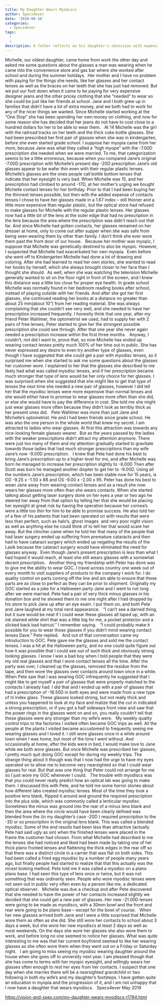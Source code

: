 ```yaml
---
title: My Daughter Wears Myodiscs
author: Specs4ever
date: '2020-08-16'
categories:
  - Specs4ever
tags:
  - 
  - 
description: A father reflects on his daughter's obsession with expensive clothing and her struggle with worsening myopia.
---
```

Michelle, our oldest daughter, came home from work the other day and asked me some questions about the glasses a man was wearing when he came into the convenience store and gas bar where she worked after school and during the summer holidays.  Her mother and I have no problem with paying for the things she needs, like her glasses and her contact lenses as well as the braces on her teeth that she has just had removed. But we put our foot down when it came to be paying for very expensive designer jeans and the other pricey clothing that she “needed” to wear so she could be just like her friends at school. Jane and I both grew up in families that didn’t have a lot of extra money, and we both had to work for any of the nicer things we wanted. Since Michelle started working at the “One Stop” she has been spending her own money on clothing, and now for some reason she has decided that her jeans do not have to cost close to a hundred dollars for her to be able to wear them.
 
At 14 Michelle was the girl with the railroad tracks on her teeth and the thick coke bottle glasses. She had been prescribed her first pair of glasses when she was in kindergarten, before she even started grade school. I suppose her myopia came from her mom, because Jane was what they called a “high myope” with the -7.00D prescription she needed when we were married. To me, that categorization seems to be a little erroneous, because when you compared Jane’s original -7.00D prescription with Michelle’s present day -20D prescription Jane’s old glasses appear to be wafer thin even with their regular plastic lenses. Michelle’s glasses are the ones people call bottle bottom lenses that indicate that her eyesight is very bad. When Michelle was 15, and her prescription had climbed to around -17D, at her mother’s urging we bought Michelle contact lenses for her birthday. Prior to that I had been buying her the thinnest lenses possible, but then with the added expense of contacts lenses I chose to have her glasses made in a 1.67 index – still thinner and a little more expensive than regular plastic, but the optical store had refused to make glasses for Michelle with the regular plastic lenses. Her glasses now had a little bit of the lens at the outer edge that had no prescription in the lens because the area where the prescription was didn’t reach out that far. And since Michelle had gotten contacts, her glasses remained on her dresser at home, only to come out after supper when she was safe from being seen wearing them by other than family. I don’t think she ever wore them past the front door of our house.
 
Because her mother was myopic, I suppose that Michelle was genetically destined to also be myopic. However, I suspected that Michelle had exacerbated her own myopia.  Even before she went off to Kindergarten Michelle had done a lot of drawing and coloring. After she had learned to read her own stories, she wanted to read her books by herself, which she always brought closer to her face than I thought she should.  As well, when she was watching the television Michelle generally wanted to sit on the floor right in front of the screen, and I knew this distance was a little too close for proper eye health. In grade school Michelle was normally found in her bedroom reading books after school, instead of playing outside with her friends. And after she got her first glasses, she continued reading her books at a distance no greater than about 25 mm(about 10”) from her reading material. She was always complaining that she couldn’t see very well, and she needed to have her prescription increased frequently. I honestly think that one year, after my friend Peter Wahlmer, the optometrist we used, had to supply her with 2 pairs of free lenses, Peter started to give her the strongest possible prescription she could see through. After that one year she never again needed a prescription increase within the first three months.
 
Anyway, I couldn’t, not did I want to, prove that, so now Michelle has ended up wearing contact lenses pretty much 100% of her time out in public. She has never expressed any desire to even try another type of glasses, even though I have suggested that she could get a pair with myodisc lenses, so it surprised me when she started to ask me some questions about the glasses her customer wore. I explained to her that the glasses she described to me likely had what was called myodisc lenses, and if her prescription became much stronger that type of lens would be her only choice for her glasses. I was surprised when she suggested that she might like to get that type of lenses the next time she needed a new pair of glasses, however I did tell her that the myodisc lenses were more expensive than normal lenses and she would either have to promise to wear glasses more often than she did, or else she would have to pay the difference in cost. She told me she might just wear glasses more often because they didn’t look as terribly thick as her present ones did.
 
Pete Wahlmer was more than just Jane and Michelle’s optometrist. He and I had been friends since grade school. He was also the one person in the whole world that knew my secret. I am attracted to ladies who wear glasses. At first this attraction was towards any nice-looking female glasses wearer.  But as the years passed by the ladies with the weaker prescriptions didn’t attract my attention anymore. There were just too many of them and my attention gradually started to gravitate towards those ladies that had much stronger prescriptions than my wife Jane’s now -9.00D prescription. 
 
I knew that Pete had done his best to bring Jane’s prescription up to a higher level for me, and after Michelle was born he managed to increase her prescription slightly to -8.00D Then after Scott was born he managed another diopter to get her to -9.00D. Using all the numbers Jane’s prescription, which has been stable now for 15 years, is OD -9.25 x -1.50 x 88 and OS -9.00 x -2.00 x 95. Peter has done his best to wean Jane away from wearing contact lenses and as a result she now wears her glasses more often than she wears contacts. When she started talking about getting laser surgery done on her eyes a year or two ago he steered her away from that option by telling her that she would be placing her eyesight at great risk by having the operation because her cornea’s were a little too thin for him to be able to promise success. He also told her of a few of his patients that had been operated on with results that were less than perfect, such as halo’s, ghost images  and very poor night vision as well as anything else he could think of to tell her that would scare her away. But the clincher came when he told her that many of the people that had laser surgery ended up suffering from premature cataracts and then had to have cataract surgery which ended up negating the results of the Lasik because the cataract surgery would have eliminated the need for glasses anyway.  Even though Jane’s present prescription is less than what I had hoped it would reach, at least she still wears glasses with a somewhat decent prescription.
 
Another thing my friendship with Peter has done was to give me the ability to wear GOC. I travel across country one week out of every month to visit suppliers of products to the company I work for. I do quality control on parts coming off the line and am able to ensure that these parts are as close to perfect as they can be prior to shipment. Originally my GOC started as a joke for a Halloween party Jane and I went to not long after we were married. Pete had a pair of very thick minus glasses in his donation box and he showed them to me one night after I had dropped by his store to pick Jane up after an eye exam. I put them on, and both Pete and Jane laughed at my total nerd appearance.
 
“I can’t see a darned thing, but it sure would be neat if I could wear these glasses all taped up, with an ink stained white shirt that was a little big for me, a pocket protector and a slicked back bad haircut.” I remember saying.
 
“I could probably make it possible for you to wear those glasses if you didn’t mind wearing contact lenses Dave.” Pete replied.
 
And out of that conversation came my introduction to GOC. Pete gave me the glasses and sold me the contact lenses. I was a hit at the Halloween party, and no one could quite figure out how it was possible that I could see out of such thick and obviously strong looking glasses. I know I was a bad boy when I told people that they were my old real glasses and that I wore contact lenses all the time. After the party was over, I cleaned up the glasses, removed the residue from the tape, and then wore the glasses over contacts around town once in a while. When Pete saw that I was wearing GOC infrequently he suggested that I might like to get myself a pair of glasses that were properly matched to the contacts I already had. I did that and I ended up with a pair of glasses that had a prescription of -18.50D in both eyes and were made from a new type of hi index glass. These glasses looked strong, but not really thick and unless you happened to look at my face and realize that the cut in indicated a strong prescription, or if you got a half sideways front view and saw that the power rings in the glasses went on and on, you really couldn’t tell that these glasses were any stronger than my wife’s were.
 
My weekly quality control trips to the factories I visited often became GOC trips as well. All the people at the plants I visited became accustomed to frequently seeing me wearing glasses and I loved it. I still wore glasses once in a while around town when I was home, but most of the time I went without. And occasionally at home, after the kids were in bed, I would make love to Jane while we both wore glasses. But once Michelle was prescribed her glasses, I pretty much quit doing GOC except for during my weekly trips. The strange thing about it though was that I now had the urge to have my eyes operated on to allow me to become very nearsighted so that I could wear glasses for real. But that was one thing that Peter could not arrange for me so I just wore my GOC whenever I could.
 
The trouble with myodiscs was that you could never really predict how an optical lab was going to make them. I discussed this with Pete, and he told me some horror stories about how different labs created myodisc lenses. Most of the time they took a positive lens blank, flipped it around and ground the required prescription into the plus side, which was commonly called a lenticular myodisc. Sometimes the minus was ground into the rear of a minus lens blank and then the area where the circle would have been clearly defined was blended from the (in my daughter’s case -20D ) required prescription to the -3D or so prescription in the original lens blank. This was called a blended myodisc. Some of the end results had been less than attractive (actually Pete had said ugly as sin) when the finished lenses were placed in the frame the customer had chosen. From what Michelle had described to me the lenses she had noticed and liked had been made by taking one of her thick plano fronted lenses and flattening the thick edges in the rear off so that there was a distinct circle in a carrier that was flat on both sides. This had been called a fried egg myodisc by a number of people many years ago, but finally people had started to realize that that this actually was the nicest looking method. Pete told me it was called a myodisc on a plano plano base. I had seen this type of lens once or twice, but it was not something that was ordinarily seen. People who wore myodisc lenses were not seen out in public very often even by a person like me, a dedicated optical observer.
 
Michelle was due a checkup and after Pete discovered that she needed to have the power of her contacts increased slightly we decided that she could get a new pair of glasses. Her new -21.00D lenses were going to be made as myodiscs, with a 30mm bowl and the front and rear were going to be plano base – except for the bowl of course.
 
When her new glasses arrived both Jane and I were a little surprised that Michelle wore them as often as she did. She still wore her contacts to school about 3 days a week, but she wore her new myodiscs at least 2 days as well as most weekends. On the days she wore her glasses she also wore them to work, and before long no one seemed to notice her glasses. What was quite interesting to me was that her current boyfriend seemed to like her wearing glasses as she often wore them when they went out on a Friday or Saturday night.
 
I am going to miss seeing my myodisc wearing daughter around the house when she goes off to university next year. I am pleased though that she has come to terms with her myopic eyesight, and willingly wears her glasses often enough to rest her eyes from her contacts. I suspect that one day when she marries there will be a nearsighted grandchild or two following in both my wife’s and my daughter’s footsteps. I have gotten quite an education in myopia and the progression of it, and I am not unhappy that I now have a daughter that wears myodiscs.
 
Specs4ever
May 2019
 
 

https://vision-and-spex.com/my-daughter-wears-myodiscs-t1784.html